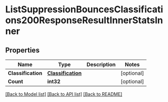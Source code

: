 # ListSuppressionBouncesClassifications200ResponseResultInnerStatsInner

## Properties

Name | Type | Description | Notes
------------ | ------------- | ------------- | -------------
**Classification** | [**Classification**](Classification.md) |  |[optional] 
**Count** | **int32** |  |[optional] 

[[Back to Model list]](../README.md#documentation-for-models) [[Back to API list]](../README.md#documentation-for-api-endpoints) [[Back to README]](../README.md)


